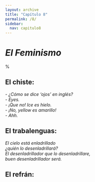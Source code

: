 ```yaml
---
layout: archive
title: "Capítulo 8"
permalink: /8/
sidebar:
  nav: capitulo8
---
```


# _El Feminismo_

%


## El chiste:

_\- ¿Cómo se dice ‘ojos’ en inglés?  
\- Eyes.  
\- ¡Que no! Ice es hielo.  
\- ¡No, yellow es amarillo!  
\- Ahh._  


## El trabalenguas:

_El cielo está enladrillado   
¿quién lo desenladrillará?   
El desenladrillador que lo desenladrillare,   
buen desenladrillador será._  

## El refrán:
